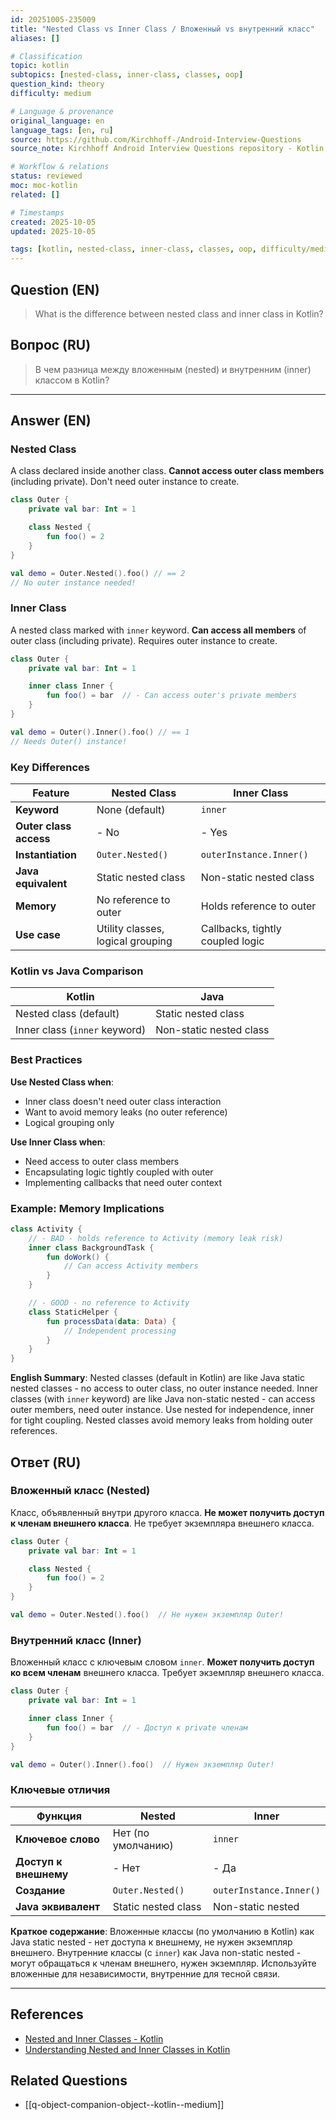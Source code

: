 ```yaml
---
id: 20251005-235009
title: "Nested Class vs Inner Class / Вложенный vs внутренний класс"
aliases: []

# Classification
topic: kotlin
subtopics: [nested-class, inner-class, classes, oop]
question_kind: theory
difficulty: medium

# Language & provenance
original_language: en
language_tags: [en, ru]
source: https://github.com/Kirchhoff-/Android-Interview-Questions
source_note: Kirchhoff Android Interview Questions repository - Kotlin Batch 2

# Workflow & relations
status: reviewed
moc: moc-kotlin
related: []

# Timestamps
created: 2025-10-05
updated: 2025-10-05

tags: [kotlin, nested-class, inner-class, classes, oop, difficulty/medium]
---
```

## Question (EN)
> What is the difference between nested class and inner class in Kotlin?
## Вопрос (RU)
> В чем разница между вложенным (nested) и внутренним (inner) классом в Kotlin?

---

## Answer (EN)

### Nested Class

A class declared inside another class. **Cannot access outer class members** (including private). Don't need outer instance to create.

```kotlin
class Outer {
    private val bar: Int = 1

    class Nested {
        fun foo() = 2
    }
}

val demo = Outer.Nested().foo() // == 2
// No outer instance needed!
```

### Inner Class

A nested class marked with `inner` keyword. **Can access all members** of outer class (including private). Requires outer instance to create.

```kotlin
class Outer {
    private val bar: Int = 1

    inner class Inner {
        fun foo() = bar  // - Can access outer's private members
    }
}

val demo = Outer().Inner().foo() // == 1
// Needs Outer() instance!
```

### Key Differences

| Feature | Nested Class | Inner Class |
|---------|--------------|-------------|
| **Keyword** | None (default) | `inner` |
| **Outer class access** | - No | - Yes |
| **Instantiation** | `Outer.Nested()` | `outerInstance.Inner()` |
| **Java equivalent** | Static nested class | Non-static nested class |
| **Memory** | No reference to outer | Holds reference to outer |
| **Use case** | Utility classes, logical grouping | Callbacks, tightly coupled logic |

### Kotlin vs Java Comparison

| Kotlin | Java |
|--------|------|
| Nested class (default) | Static nested class |
| Inner class (`inner` keyword) | Non-static nested class |

### Best Practices

**Use Nested Class when**:
- Inner class doesn't need outer class interaction
- Want to avoid memory leaks (no outer reference)
- Logical grouping only

**Use Inner Class when**:
- Need access to outer class members
- Encapsulating logic tightly coupled with outer
- Implementing callbacks that need outer context

### Example: Memory Implications

```kotlin
class Activity {
    // - BAD - holds reference to Activity (memory leak risk)
    inner class BackgroundTask {
        fun doWork() {
            // Can access Activity members
        }
    }

    // - GOOD - no reference to Activity
    class StaticHelper {
        fun processData(data: Data) {
            // Independent processing
        }
    }
}
```

**English Summary**: Nested classes (default in Kotlin) are like Java static nested classes - no access to outer class, no outer instance needed. Inner classes (with `inner` keyword) are like Java non-static nested - can access outer members, need outer instance. Use nested for independence, inner for tight coupling. Nested classes avoid memory leaks from holding outer references.

## Ответ (RU)

### Вложенный класс (Nested)

Класс, объявленный внутри другого класса. **Не может получить доступ к членам внешнего класса**. Не требует экземпляра внешнего класса.

```kotlin
class Outer {
    private val bar: Int = 1

    class Nested {
        fun foo() = 2
    }
}

val demo = Outer.Nested().foo()  // Не нужен экземпляр Outer!
```

### Внутренний класс (Inner)

Вложенный класс с ключевым словом `inner`. **Может получить доступ ко всем членам** внешнего класса. Требует экземпляр внешнего класса.

```kotlin
class Outer {
    private val bar: Int = 1

    inner class Inner {
        fun foo() = bar  // - Доступ к private членам
    }
}

val demo = Outer().Inner().foo()  // Нужен экземпляр Outer!
```

### Ключевые отличия

| Функция | Nested | Inner |
|---------|--------|-------|
| **Ключевое слово** | Нет (по умолчанию) | `inner` |
| **Доступ к внешнему** | - Нет | - Да |
| **Создание** | `Outer.Nested()` | `outerInstance.Inner()` |
| **Java эквивалент** | Static nested class | Non-static nested |

**Краткое содержание**: Вложенные классы (по умолчанию в Kotlin) как Java static nested - нет доступа к внешнему, не нужен экземпляр внешнего. Внутренние классы (с `inner`) как Java non-static nested - могут обращаться к членам внешнего, нужен экземпляр. Используйте вложенные для независимости, внутренние для тесной связи.

---

## References
- [Nested and Inner Classes - Kotlin](https://kotlinlang.org/docs/nested-classes.html)
- [Understanding Nested and Inner Classes in Kotlin](https://medium.com/@sandeepkella23/understanding-nested-and-inner-classes-in-kotlin-ae1c4d699053)

## Related Questions
- [[q-object-companion-object--kotlin--medium]]
